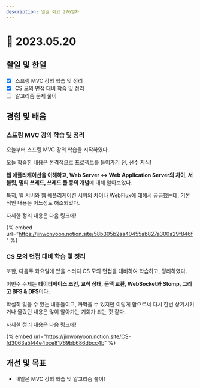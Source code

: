 ```yaml
---
description: 일일 회고 276일차
---
```


# 🙂 2023.05.20

## 할일 및 한일&#x20;

* [x] 스프링 MVC 강의 학습 및 정리&#x20;
* [x] CS 모의 면접 대비 학습 및 정리&#x20;
* [ ] 알고리즘 문제 풀이&#x20;

## 경험 및 배움&#x20;

### 스프링 MVC 강의 학습 및 정리&#x20;

오늘부터 스프링 MVC 강의 학습을 시작하였다.

오늘 학습한 내용은 본격적으로 프로젝트를 들어가기 전, 선수 지식!

**웹 애플리케이션을 이해하고, Web Server <-> Web Application Server의 차이, 서블릿, 멀티 쓰레드, 쓰레드 풀 등의 개념**에 대해 알아보았다.

특히, 웹 서버와 웹 애플리케이션 서버의 차이나 WebFlux에 대해서 궁금했는데, 기본적인 내용은 어느정도 해소되었다.

자세한 정리 내용은 다음 링크에!

{% embed url="https://jinwonyoon.notion.site/58b305b2aa40455ab827a300a29f846f" %}

### CS 모의 면접 대비 학습 및 정리&#x20;

또한, 다음주 화요일에 있을 스터디 CS 모의 면접을 대비하여 학습하고, 정리하였다.

이번주 주제는 **데이터베이스 조인, 교착 상태, 문맥 교환, WebSocket과 Stomp, 그리고 BFS & DFS**이다.

확실히 잊을 수 있는 내용들이고, 까먹을 수 있지만 이렇게 함으로써 다시 한번 상기시키거나 몰랐던 내용은 많이 알아가는 기회가 되는 것 같다.

자세한 정리 내용은 다음 링크에!

{% embed url="https://jinwonyoon.notion.site/CS-fd3063a5f44e4bce81769bb686dbcc4b" %}

## 개선 및 목표&#x20;

* 내일은 MVC 강의 학습 및 알고리즘 풀이!&#x20;
